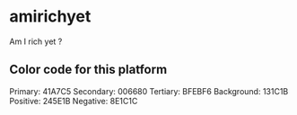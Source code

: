 # amirichyet
Am I rich yet ?

## Color code for this platform

Primary: 41A7C5
Secondary: 006680
Tertiary: BFEBF6
Background: 131C1B
Positive: 245E1B
Negative: 8E1C1C
